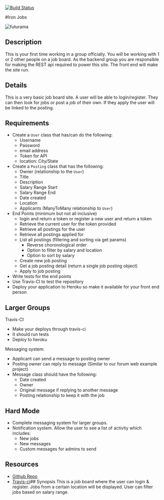 [![Build Status](https://travis-ci.org/NR44/iron-jobs.svg?branch=master)](https://travis-ci.org/NR44/iron-jobs)

#Iron Jobs

![futurama](futurama.jpg)

## Description
This is your first time working in a group officially.  You will be working with 1 or 2 other people on a job board.  As the backend group you are responsible for making the REST api required to power this site.  The front end will make the site run.

## Details
This is a very basic job board site.  A user will be able to login/register.  They can then look for jobs or post a job of their own.  If they apply the user will be linked to the posting.

## Requirements
* Create a `User` class that has/can do the following:
	* Username
	* Password
	* email address
	* Token for API
	* location: City/State
* Create a `Posting` class that has the following:
	* Owner (relationship to the `User`)
	* Title
	* Description
	* Salary Range Start
	* Salary Range End
	* Date created
	* Location
	* Applicants (ManyToMany relationship to `User`)
* End Points (minimum but not all inclusive)
	* login and return a token or register a new user and return a token
	* Retrieve the current user for the token provided
	* Retrieve all postings for the user
	* Retrieve all postings applied for
	* List all postings (filtering and sorting via get params)
		* Reverse choronological order
		* Option to filter by salary and location
		* Option to sort by salary
	* Create new job posting
	* Get a job posting detail (return a single job posting object)
	* Apply to job posting
* Write tests for the end points
* Use Travis-CI to test the repository
* Deploy your application to Heroku so make it available for your front end person

## Larger Groups
Travis-CI
* Make your deploys through travis-ci 
* It should run tests
* Deploy to heroku

Messaging system:
* Applicant can send a message to posting owner
* Posting owner can reply to message (Similar to our forum web example project)
* Message class should have the following:
	* Date created
	* Owner
	* Original message if replying to another message
	* Posting relationship to keep it with the job

## Hard Mode
* Complete messaging system for larger groups.
* Notification system.  Allow the user to see a list of activity which includes:
	* New jobs
	* New messages
	* Custom messages for admins to send

## Resources
* [Github Repo](https://github.com/tiy-lv-java-2016-06/iron-jobs)
* [Travis-ci](https://travis-ci.org/)## Synopsis
This is a job board where the user can login & register. Jobs from a certain location will be displayed. User can filter jobs based on salary range.
